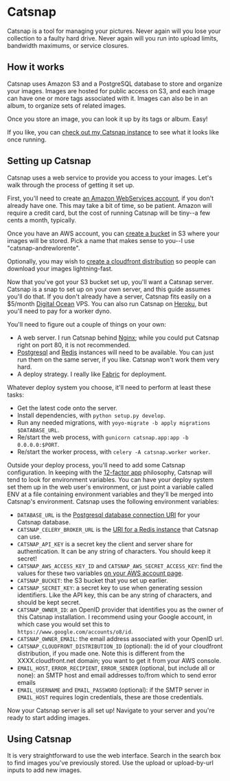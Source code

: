 # Catsnap

Catsnap is a tool for managing your pictures. Never again will you lose your collection to a faulty hard drive. Never again will you run into upload limits, bandwidth maximums, or service closures.

## How it works

Catsnap uses Amazon S3 and a PostgreSQL database to store and organize your images. Images are hosted for public access on S3, and each image can have one or more tags associated with it. Images can also be in an album, to organize sets of related images.

Once you store an image, you can look it up by its tags or album. Easy!

If you like, you can [check out my Catsnap instance](https://catsnap.andrewlorente.com>) to see what it looks like once running.

## Setting up Catsnap

Catsnap uses a web service to provide you access to your images. Let's walk through the process of getting it set up.

First, you'll need to create [an Amazon WebServices account](https://aws.amazon.com/), if you don't already have one. This may take a bit of time, so be patient. Amazon will require a credit card, but the cost of running Catsnap will be tiny--a few cents a month, typically.

Once you have an AWS account, you can [create a bucket](https://console.aws.amazon.com/s3/home) in S3 where your images will be stored. Pick a name that makes sense to you--I use "catsnap-andrewlorente".

Optionally, you may wish to [create a cloudfront distribution](https://console.aws.amazon.com/cloudfront/home) so people can download your images lightning-fast.

Now that you've got your S3 bucket set up, you'll want a Catsnap server. Catsnap is a snap to set up on your own server, and this guide assumes you'll do that. If you don't already have a server, Catsnap fits easily on a $5/month [Digital Ocean](https://www.digitalocean.com/) VPS. You can also run Catsnap on [Heroku](https://www.heroku.com/), but you'll need to pay for a worker dyno.

You'll need to figure out a couple of things on your own:

* A web server. I run Catsnap behind [Nginx](http://nginx.org/); while you could put Catsnap right on port 80, it is not recommended.
* [Postgresql](http://www.postgresql.org/) and [Redis](http://redis.io/) instances will need to be available. You can just run them on the same server, if you like. Catsnap won't work them very hard.
* A deploy strategy. I really like [Fabric](http://www.fabfile.org/) for deployment.

Whatever deploy system you choose, it'll need to perform at least these tasks:

* Get the latest code onto the server.
* Install dependencies, with `python setup.py develop`.
* Run any needed migrations, with `yoyo-migrate -b apply migrations $DATABASE_URL`.
* Re/start the web process, with `gunicorn catsnap.app:app -b 0.0.0.0:$PORT`.
* Re/start the worker process, with `celery -A catsnap.worker worker`.

Outside your deploy process, you'll need to add some Catsnap configuration. In keeping with the [12-factor app](http://12factor.net/) philosophy, Catsnap will tend to look for environment variables. You can have your deploy system set them up in the web user's environment, or just point a variable called ENV at a file containing environment variables and they'll be merged into Catsnap's environment. Catsnap uses the following environment variables:

* `DATABASE_URL` is the [Postgresql database connection URI](http://www.postgresql.org/docs/9.2/static/libpq-connect.html#AEN38208) for your Catsnap database.
* `CATSNAP_CELERY_BROKER_URL` is the [URI for a Redis instance](http://celery.readthedocs.org/en/latest/getting-started/brokers/redis.html) that Catsnap can use.
* `CATSNAP_API_KEY` is a secret key the client and server share for authentication. It can be any string of characters. You should keep it secret!
* `CATSNAP_AWS_ACCESS_KEY_ID` and `CATSNAP_AWS_SECRET_ACCESS_KEY`: find the values for these two variables [on your AWS account page](https://portal.aws.amazon.com/gp/aws/securityCredentials#access_credentials).
* `CATSNAP_BUCKET`: the S3 bucket that you set up earlier.
* `CATSNAP_SECRET_KEY`: a secret key to use when generating session identifiers. Like the API key, this can be any string of characters, and should be kept secret.
* `CATSNAP_OWNER_ID`: an OpenID provider that identifies you as the owner of this Catsnap installation. I recommend using your Google account, in which case you would set this to `https://www.google.com/accounts/o8/id`.
* `CATSNAP_OWNER_EMAIL`: the email address associated with your OpenID url.
* `CATSNAP_CLOUDFRONT_DISTRIBUTION_ID` (optional): the id of your cloudfront distribution, if you made one. Note this is different from the XXXX.cloudfront.net domain; you want to get it from your AWS console.
* `EMAIL_HOST`, `ERROR_RECIPIENT`, `ERROR_SENDER` (optional, but include all or none): an SMTP host and email addresses to/from which to send error emails
* `EMAIL_USERNAME` and `EMAIL_PASSWORD` (optional): if the SMTP server in `EMAIL_HOST` requires login credentials, these are those credentials.

Now your Catsnap server is all set up! Navigate to your server and you're ready to start adding images.

## Using Catsnap

It is very straightforward to use the web interface. Search in the search box to find images you've previously stored. Use the upload or upload-by-url inputs to add new images.
